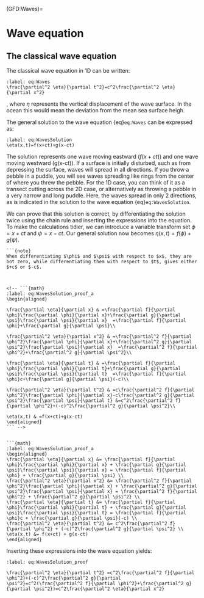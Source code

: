 (GFD:Waves)=
# Wave equation

## The classical wave equation

The classical wave equation in 1D can be written:

```{math}
:label: eq:Waves
\frac{\partial^2 \eta}{\partial t^2}=c^2\frac{\partial^2 \eta}{\partial x^2}
```

, where $\eta$ represents the vertical displacement of the wave surface. In the ocean this would mean the deviation from the mean sea surface heigh.

The general solution to the wave equation {eq}`eq:Waves` can be expressed as:

```{math}
:label: eq:WavesSolution
\eta(x,t)=f(x+ct)+g(x-ct)
```

The solution represents one wave moving eastward ($f(x+ct)$) and one wave moving westward (g(x-ct)). If a surface is initially disturbed, such as from depressing the surface, waves will spread in all directions. If you throw a pebble in a puddle, you will see waves spreading like rings from the center of where you threw the pebble. For the 1D case, you can think of it as a transect cutting across the 2D case, or alternatively as 
throwing a pebble in a very narrow and long puddle. Here, the waves spread in only 2 directions, as is indicated in the solution to the wave equation {eq}`eq:WavesSolution`. 

We can prove that this solution is correct, by differentiating the solution twice using the chain rule and inserting the expressions into the equation. To make the calculations tidier, we can introduce a variable transform set $\phi=x+ct$ and $\psi=x-ct$. Our general solution now becomes $\eta(x,t)=f(\phi)+g(\psi)$. 

```{margin}
```{note}
When differentiating $\phi$ and $\psi$ with respect to $x$, they are bot zero, while differentiating them with respect to $t$, gives either $+c$ or $-c$. 
````
```


<!-- ```{math}
:label: eq:WavesSolution_proof_a
\begin{aligned}

\frac{\partial \eta}{\partial x} & =\frac{\partial f}{\partial \phi}\frac{\partial \phi}{\partial x}+\frac{\partial g}{\partial \psi}\frac{\partial \psi}{\partial x}  =\frac{\partial f}{\partial \phi}+\frac{\partial g}{\partial \psi}\\

\frac{\partial^2 \eta}{\partial x^2} & =\frac{\partial^2 f}{\partial \phi^2}\frac{\partial \phi}{\partial x}+\frac{\partial^2 g}{\partial \psi^2}\frac{\partial \psi}{\partial x}  =\frac{\partial^2 f}{\partial \phi^2}+\frac{\partial^2 g}{\partial \psi^2}\\

\frac{\partial \eta}{\partial t} & =\frac{\partial f}{\partial \phi}\frac{\partial \phi}{\partial t}+\frac{\partial g}{\partial \psi}\frac{\partial \psi}{\partial t}  =\frac{\partial f}{\partial \phi}c+\frac{\partial g}{\partial \psi}(-c)\\

\frac{\partial^2 \eta}{\partial t^2} & =c\frac{\partial^2 f}{\partial \phi^2}\frac{\partial \phi}{\partial x}-c\frac{\partial^2 g}{\partial \psi^2}\frac{\partial \psi}{\partial t} &=c^2\frac{\partial^2 f}{\partial \phi^2}+(-c)^2\frac{\partial^2 g}{\partial \psi^2}\\

\eta(x,t) & =f(x+ct)+g(x-ct) 
\end{aligned}
``` -->


```{math}
:label: eq:WavesSolution_proof_a
\begin{aligned}
\frac{\partial \eta}{\partial x} &= \frac{\partial f}{\partial \phi}\frac{\partial \phi}{\partial x} + \frac{\partial g}{\partial \psi}\frac{\partial \psi}{\partial x} = \frac{\partial f}{\partial \phi} + \frac{\partial g}{\partial \psi} \\
\frac{\partial^2 \eta}{\partial x^2} &= \frac{\partial^2 f}{\partial \phi^2}\frac{\partial \phi}{\partial x} + \frac{\partial^2 g}{\partial \psi^2}\frac{\partial \psi}{\partial x} = \frac{\partial^2 f}{\partial \phi^2} + \frac{\partial^2 g}{\partial \psi^2} \\
\frac{\partial \eta}{\partial t} &= \frac{\partial f}{\partial \phi}\frac{\partial \phi}{\partial t} + \frac{\partial g}{\partial \psi}\frac{\partial \psi}{\partial t} = \frac{\partial f}{\partial \phi}c + \frac{\partial g}{\partial \psi}(-c) \\
\frac{\partial^2 \eta}{\partial t^2} &= c^2\frac{\partial^2 f}{\partial \phi^2} + (-c)^2\frac{\partial^2 g}{\partial \psi^2} \\
\eta(x,t) &= f(x+ct) + g(x-ct)
\end{aligned}
```


Inserting these expressions into the wave equation yields:
```{math}
:label: eq:WavesSolution_proof

\frac{\partial^2 \eta}{\partial t^2} =c^2\frac{\partial^2 f}{\partial \phi^2}+(-c)^2\frac{\partial^2 g}{\partial \psi^2}=c^2(\frac{\partial^2 f}{\partial \phi^2}+\frac{\partial^2 g}{\partial \psi^2})=c^2\frac{\partial^2 \eta}{\partial x^2}

```

